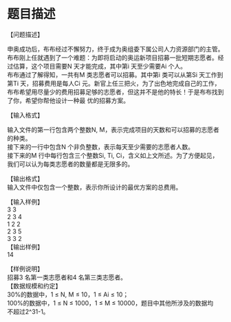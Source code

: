 # 题目描述


<p>
【问题描述】
</p>
<p>
申奥成功后，布布经过不懈努力，终于成为奥组委下属公司人力资源部门的主管。布布刚上任就遇到了一个难题：为即将启动的奥运新项目招募一批短期志愿者。经过估算，这个项目需要N 天才能完成，其中第i 天至少需要Ai 个人。<br/>
布布通过了解得知，一共有M 类志愿者可以招募。其中第i 类可以从第Si 天工作到第Ti 天，招募费用是每人Ci 元。新官上任三把火，为了出色地完成自己的工作，布布希望用尽量少的费用招募足够的志愿者，但这并不是他的特长！于是布布找到了你，希望你帮他设计一种最 优的招募方案。
</p>
<p>
【输入格式】
</p>
<p>
输入文件的第一行包含两个整数N, M，表示完成项目的天数和可以招募的志愿者的种类。<br/>
接下来的一行中包含N 个非负整数，表示每天至少需要的志愿者人数。<br/>
接下来的M 行中每行包含三个整数Si, Ti, Ci，含义如上文所述。为了方便起见，我们可以认为每类志愿者的数量都是无限多的。
</p>
<p>
【输出格式】<br/>
输入文件中仅包含一个整数，表示你所设计的最优方案的总费用。
</p>
<p>
【输入样例】<br/>
3 3<br/>
2 3 4<br/>
1 2 2<br/>
2 3 5<br/>
3 3 2<br/>
【输出样例】<br/>
14
</p>
<p>
【样例说明】<br/>
招募3 名第一类志愿者和4 名第三类志愿者。<br/>
【数据规模和约定】<br/>
30%的数据中，1 ≤ N, M ≤ 10，1 ≤ Ai ≤ 10；<br/>
100%的数据中，1 ≤ N ≤ 1000，1 ≤ M ≤ 10000，题目中其他所涉及的数据均<br/>
不超过2^31-1。
</p>
